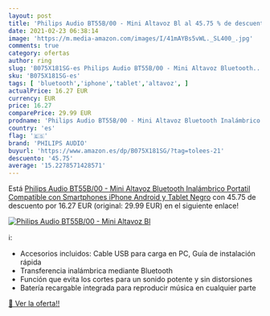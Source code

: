 ```yaml
---
layout: post
title: 'Philips Audio BT55B/00 - Mini Altavoz Bl al 45.75 % de descuento'
date: 2021-02-23 06:38:14
image: 'https://m.media-amazon.com/images/I/41mAYBs5vWL._SL400_.jpg'
comments: true
category: ofertas
author: ring
slug: 'B075X181SG-es Philips Audio BT55B/00 - Mini Altavoz Bluetooth...'
sku: 'B075X181SG-es'
tags: [ 'bluetooth','iphone','tablet','altavoz', ]
actualPrice: 16.27 EUR
currency: EUR
price: 16.27
comparePrice: 29.99 EUR
prodname: 'Philips Audio BT55B/00 - Mini Altavoz Bluetooth Inalámbrico Portatil  Compatible con Smartphones  iPhone  Android y Tablet  Negro'
country: 'es'
flag: '🇪🇸'
brand: 'PHILIPS AUDIO'
buyurl: 'https://www.amazon.es/dp/B075X181SG/?tag=tolees-21'
descuento: '45.75'
average: '15.2278571428571'
---
```


Está [Philips Audio BT55B/00 - Mini Altavoz Bluetooth Inalámbrico Portatil  Compatible con Smartphones  iPhone  Android y Tablet  Negro](https://www.amazon.es/dp/B075X181SG/?tag=tolees-21) con 45.75 de descuento por 16.27 EUR (original: 29.99 EUR) en el siguiente enlace!

[![Philips Audio BT55B/00 - Mini Altavoz Bl](https://m.media-amazon.com/images/I/41mAYBs5vWL._SL400_.jpg)](https://www.amazon.es/dp/B075X181SG/?tag=tolees-21)

ℹ️:

- Accesorios incluidos: Cable USB para carga en PC, Guía de instalación rápida
- Transferencia inalámbrica mediante Bluetooth
- Función que evita los cortes para un sonido potente y sin distorsiones
- Batería recargable integrada para reproducir música en cualquier parte

[🛒 Ver la oferta!!](https://www.amazon.es/dp/B075X181SG/?tag=tolees-21)
